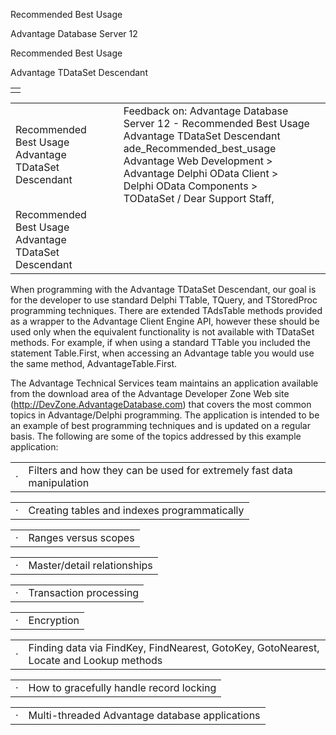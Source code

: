 Recommended Best Usage




Advantage Database Server 12  

Recommended Best Usage

Advantage TDataSet Descendant

|  |
| --- |
|  |

|  |  |  |  |  |
| --- | --- | --- | --- | --- |
| Recommended Best Usage  Advantage TDataSet Descendant |  |  | Feedback on: Advantage Database Server 12 - Recommended Best Usage Advantage TDataSet Descendant ade\_Recommended\_best\_usage Advantage Web Development > Advantage Delphi OData Client > Delphi OData Components > TODataSet / Dear Support Staff, |  |
| Recommended Best Usage  Advantage TDataSet Descendant |  |  |  |  |

When programming with the Advantage TDataSet Descendant, our goal is for the developer to use standard Delphi TTable, TQuery, and TStoredProc programming techniques. There are extended TAdsTable methods provided as a wrapper to the Advantage Client Engine API, however these should be used only when the equivalent functionality is not available with TDataSet methods. For example, if when using a standard TTable you included the statement Table.First, when accessing an Advantage table you would use the same method, AdvantageTable.First.

The Advantage Technical Services team maintains an application available from the download area of the Advantage Developer Zone Web site (http://DevZone.AdvantageDatabase.com) that covers the most common topics in Advantage/Delphi programming. The application is intended to be an example of best programming techniques and is updated on a regular basis. The following are some of the topics addressed by this example application:

|  |  |
| --- | --- |
| · | Filters and how they can be used for extremely fast data manipulation |

|  |  |
| --- | --- |
| · | Creating tables and indexes programmatically |

|  |  |
| --- | --- |
| · | Ranges versus scopes |

|  |  |
| --- | --- |
| · | Master/detail relationships |

|  |  |
| --- | --- |
| · | Transaction processing |

|  |  |
| --- | --- |
| · | Encryption |

|  |  |
| --- | --- |
| · | Finding data via FindKey, FindNearest, GotoKey, GotoNearest, Locate and Lookup methods |

|  |  |
| --- | --- |
| · | How to gracefully handle record locking |

|  |  |
| --- | --- |
| · | Multi-threaded Advantage database applications |